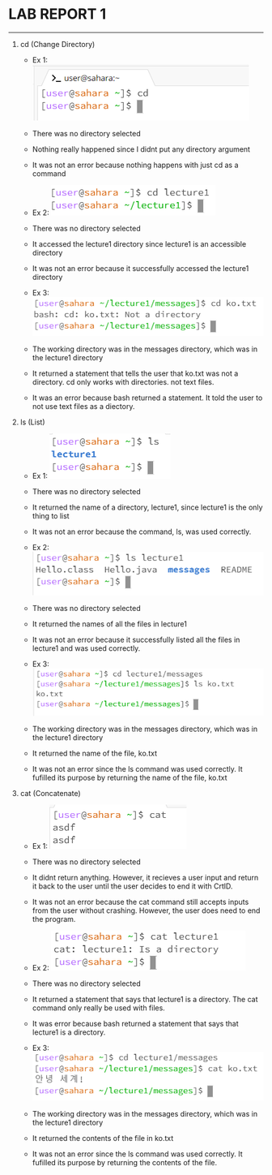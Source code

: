 # **LAB REPORT 1**
***

1. cd (Change Directory)
   * Ex 1: ![Image](https://github.com/JustCode65/cse15l-lab-reports/blob/main/lab1_pics/cd1.PNG)
   * There was no directory selected
   * Nothing really happened since I didnt put any directory argument
   * It was not an error because nothing happens with just cd as a command
  
   * Ex 2: ![Image](https://github.com/JustCode65/cse15l-lab-reports/blob/main/lab1_pics/cd2.PNG)
   * There was no directory selected
   * It accessed the lecture1 directory since lecture1 is an accessible directory
   * It was not an error because it successfully accessed the lecture1 directory
  
   * Ex 3: ![Image](https://github.com/JustCode65/cse15l-lab-reports/blob/main/lab1_pics/cd3.PNG)
   * The working directory was in the messages directory, which was in the lecture1 directory
   * It returned a statement that tells the user that ko.txt was not a directory. cd only works with directories. not text files.
   * It was an error because bash returned a statement. It told the user to not use text files as a diectory.
  
2. ls (List)
   * Ex 1: ![Image](https://github.com/JustCode65/cse15l-lab-reports/blob/main/lab1_pics/ls1.PNG)
   * There was no directory selected
   * It returned the name of a directory, lecture1, since lecture1 is the only thing to list
   * It was not an error because the command, ls, was used correctly.
  
   * Ex 2: ![Image](https://github.com/JustCode65/cse15l-lab-reports/blob/main/lab1_pics/ls2.PNG)
   * There was no directory selected
   * It returned the names of all the files in lecture1
   * It was not an error because it successfully listed all the files in lecture1 and was used correctly.
  
   * Ex 3: ![Image](https://github.com/JustCode65/cse15l-lab-reports/blob/main/lab1_pics/ls3.PNG)
   * The working directory was in the messages directory, which was in the lecture1 directory
   * It returned the name of the file, ko.txt
   * It was not an error since the ls command was used correctly. It fufilled its purpose by returning the name of the file, ko.txt
  
3. cat (Concatenate)
   * Ex 1: ![Image](https://github.com/JustCode65/cse15l-lab-reports/blob/main/lab1_pics/cat1.PNG)
   * There was no directory selected
   * It didnt return anything. However, it recieves a user input and return it back to the user until the user decides to end it with CrtlD.
   * It was not an error because the cat command still accepts inputs from the user without crashing. However, the user does need to end the program.
  
   * Ex 2: ![Image](https://github.com/JustCode65/cse15l-lab-reports/blob/main/lab1_pics/cat2.PNG)
   * There was no directory selected
   * It returned a statement that says that lecture1 is a directory. The cat command only really be used with files.
   * It was error because bash  returned a statement that says that lecture1 is a directory.
  
   * Ex 3: ![Image](https://github.com/JustCode65/cse15l-lab-reports/blob/main/lab1_pics/cat3.PNG)
   * The working directory was in the messages directory, which was in the lecture1 directory
   * It returned the contents of the file in ko.txt
   * It was not an error since the ls command was used correctly. It fufilled its purpose by returning the contents of the file.
